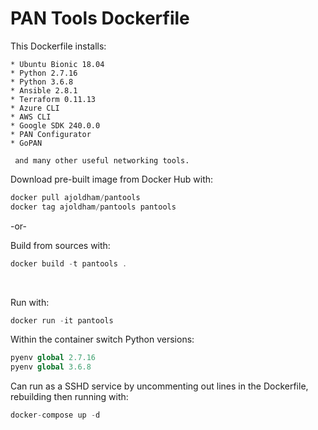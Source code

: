 PAN Tools Dockerfile
====================

This Dockerfile installs:

```
* Ubuntu Bionic 18.04
* Python 2.7.16
* Python 3.6.8
* Ansible 2.8.1
* Terraform 0.11.13
* Azure CLI
* AWS CLI
* Google SDK 240.0.0
* PAN Configurator
* GoPAN

 and many other useful networking tools.
```


Download pre-built image from Docker Hub with:

```php
docker pull ajoldham/pantools
docker tag ajoldham/pantools pantools
```

-or-

 Build from sources with:  
```php
docker build -t pantools .
```

<br>

Run with:
```php
docker run -it pantools
```

Within the container switch Python versions:
```php
pyenv global 2.7.16
pyenv global 3.6.8
```

Can run as a SSHD service by uncommenting out lines in the Dockerfile, rebuilding then running with:
```php
docker-compose up -d
```